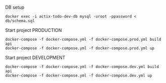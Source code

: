 
DB setup

    docker exec -i actix-todo-dev-db mysql -uroot -ppassword < db/schema.sql

Start project PRODUCTION

    docker-compose -f docker-compose.yml -f docker-compose.prod.yml build api
    docker-compose -f docker-compose.yml -f docker-compose.prod.yml up

Start project DEVELOPMENT

    docker-compose -f docker-compose.yml -f docker-compose.dev.yml build api
    docker-compose -f docker-compose.yml -f docker-compose.dev.yml up
